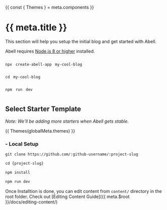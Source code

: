 {{
  const { Themes } = meta.components
}}

# {{ meta.title }}

This section will help you setup the initial blog and get started with Abell.

Abell requires [Node.js 8 or higher](https://nodejs.org) installed.

<pre>
<code class="hljs language-md shadow" style="word-spacing: 4px;line-height: 40px;">npx create-abell-app my-cool-blog<br/>cd my-cool-blog<br/>npm run dev</code>
</pre>

## Select Starter Template

*Note: We'll be adding more starters when Abell gets stable.*

{{ Themes(globalMeta.themes) }}

### - Local Setup
```md
git clone https://github.com/:github-username/:project-slug

cd {project-slug}

npm install

npm run dev
```

Once Installtion is done, you can edit content from `content/` directory in the root folder. Check out [Editing Content Guide]({{ meta.$root }}/docs/editing-content/)
<br/><br/>
